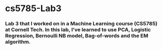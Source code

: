 # cs5785-Lab3
### Lab 3 that I worked on in a Machine Learning course (CS5785) at Cornell Tech. In this lab, I've learned to use PCA, Logistic Regression, Bernoulli NB model, Bag-of-words and the EM algorithm. 
